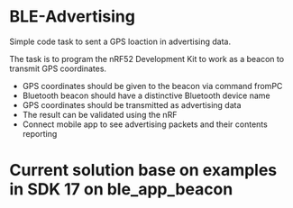 # BLE-Advertising
Simple code task to sent a GPS loaction in advertising data.

The task is to program the nRF52 Development Kit to work as a beacon to transmit GPS coordinates.


- GPS coordinates should be given to the beacon via command fromPC 
- Bluetooth beacon should have a distinctive Bluetooth device name 
- GPS coordinates should be transmitted as advertising data 
- The result can be validated using the nRF 
- Connect mobile app to see advertising packets and their contents reporting 

# Current solution base on examples in SDK 17 on ble_app_beacon


